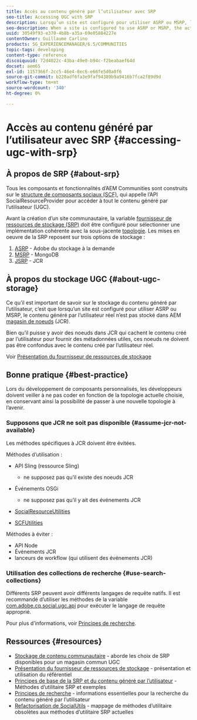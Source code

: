 ```yaml
---
title: Accès au contenu généré par l’utilisateur avec SRP
seo-title: Accessing UGC with SRP
description: Lorsqu’un site est configuré pour utiliser ASRP ou MSRP, le contenu généré par l’utilisateur réel n’est pas stocké dans AEM magasin de noeuds (JCR).
seo-description: When a site is configured to use ASRP or MSRP, the actual UGC is not be stored in AEM's node store (JCR)
uuid: 30549f93-e370-4b8b-a35a-69e05884227e
contentOwner: Guillaume Carlino
products: SG_EXPERIENCEMANAGER/6.5/COMMUNITIES
topic-tags: developing
content-type: reference
discoiquuid: 72d4022c-43ba-49e0-b94c-f2beabaef64d
docset: aem65
exl-id: 1157366f-2cc5-46e4-8ec6-e66fe5d0a0f6
source-git-commit: b220adf6fa3e9faf94389b9a9416b7fca2f89d9d
workflow-type: tm+mt
source-wordcount: '340'
ht-degree: 0%

---
```


# Accès au contenu généré par l’utilisateur avec SRP {#accessing-ugc-with-srp}

## À propos de SRP {#about-srp}

Tous les composants et fonctionnalités d’AEM Communities sont construits sur le [structure de composants sociaux (SCF)](/help/communities/scf.md), qui appelle l’API SocialResourceProvider pour accéder à tout le contenu généré par l’utilisateur (UGC).

Avant la création d’un site communautaire, la variable [fournisseur de ressources de stockage (SRP)](/help/communities/working-with-srp.md) doit être configuré pour sélectionner une implémentation cohérente avec la sous-jacente [topologie](/help/communities/topologies.md). Les mises en oeuvre de la SRP reposent sur trois options de stockage :

1. [ASRP](/help/communities/asrp.md) - Adobe du stockage à la demande
1. [MSRP](/help/communities/msrp.md) - MongoDB
1. [JSRP](/help/communities/jsrp.md) - JCR

## À propos du stockage UGC {#about-ugc-storage}

Ce qu’il est important de savoir sur le stockage du contenu généré par l’utilisateur, c’est que lorsqu’un site est configuré pour utiliser ASRP ou MSRP, le contenu généré par l’utilisateur réel n’est pas stocké dans AEM [magasin de noeuds](/help/sites-deploying/data-store-config.md) (JCR).

Bien qu’il puisse y avoir des noeuds dans JCR qui cachent le contenu créé par l’utilisateur pour fournir des métadonnées utiles, ces noeuds ne doivent pas être confondus avec le contenu créé par l’utilisateur réel.

Voir [Présentation du fournisseur de ressources de stockage](/help/communities/srp.md)

## Bonne pratique {#best-practice}

Lors du développement de composants personnalisés, les développeurs doivent veiller à ne pas coder en fonction de la topologie actuelle choisie, en conservant ainsi la possibilité de passer à une nouvelle topologie à l’avenir.

### Supposons que JCR ne soit pas disponible {#assume-jcr-not-available}

Les méthodes spécifiques à JCR doivent être évitées.

Méthodes d’utilisation :

* API Sling (ressource Sling)

   * ne supposez pas qu’il existe des noeuds JCR

* Événements OSGi

   * ne supposez pas qu’il y ait des événements JCR

* [SocialResourceUtilities](/help/communities/socialutils.md#socialresourceutilities-package)
* [SCFUtilities](/help/communities/socialutils.md#scfutilities-package)

Méthodes à éviter :

* API Node
* Événements JCR
* lanceurs de workflow (qui utilisent des événements JCR)

### Utilisation des collections de recherche {#use-search-collections}

Différents SRP peuvent avoir différents langages de requête natifs. Il est recommandé d’utiliser les méthodes de la variable [com.adobe.cq.social.ugc.api](https://helpx.adobe.com/experience-manager/6-5/sites/developing/using/reference-materials/javadoc/com/adobe/cq/social/ugc/api/package-summary.html) pour exécuter le langage de requête approprié.

Pour plus d’informations, voir [Principes de recherche](/help/communities/search-implementation.md).

## Ressources {#resources}

* [Stockage de contenu communautaire](/help/communities/working-with-srp.md) - aborde les choix de SRP disponibles pour un magasin commun UGC
* [Présentation du fournisseur de ressources de stockage](/help/communities/srp.md) - présentation et utilisation du référentiel
* [Principes de base de la SRP et du contenu généré par l’utilisateur](/help/communities/srp-and-ugc.md) - Méthodes d’utilitaire SRP et exemples
* [Principes de recherche](/help/communities/search-implementation.md) - informations essentielles pour la recherche du contenu généré par l’utilisateur
* [Refactorisation de SocialUtils](/help/communities/socialutils.md) - mappage de méthodes d’utilitaire obsolètes aux méthodes d’utilitaire SRP actuelles
